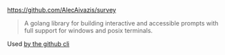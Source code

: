 https://github.com/AlecAivazis/survey

> A golang library for building interactive and accessible prompts with full support for windows and posix terminals.

Used [by the github cli](https://github.com/cli/cli/blob/cacff4ad6d57a1cdc6f7d3f2351ec5415e3dc209/pkg/prompt/prompt.go)